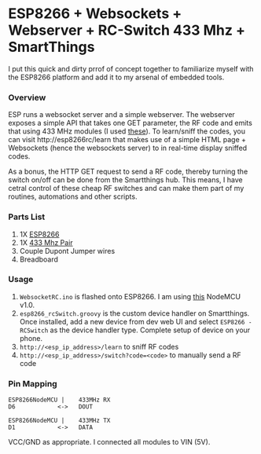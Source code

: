 # ESP8266 + Websockets + Webserver + RC-Switch 433 Mhz + SmartThings
I put this quick and dirty prrof of concept together to familiarize myself with the ESP8266 platform and add it to my arsenal of embedded tools.

### Overview
ESP runs a websocket server and a simple webserver. The webserver exposes a simple API that takes one GET parameter, the RF code and emits that using 433 MHz modules (I used [these]). To learn/sniff the codes, you can visit http://esp8266rc/learn that makes use of a simple HTML page + Websockets (hence the websockets server) to in real-time display sniffed codes. 

As a bonus, the HTTP GET request to send a RF code, thereby turning the switch on/off can be done from the Smartthings hub. This means, I have cetral control of these cheap RF switches and can make them part of my routines, automations and other scripts.

### Parts List
1. 1X [ESP8266]
2. 1X [433 Mhz Pair]
3. Couple Dupont Jumper wires
4. Breadboard

### Usage

1. `WebsocketRC.ino` is flashed onto ESP8266. I am using [this] NodeMCU v1.0.
2. `esp8266_rcSwitch.groovy` is the custom device handler on Smartthings. Once installed, add a new device from dev web UI and select `ESP8266 - RCSwitch` as the device handler type. Complete setup of device on your phone.
3. `http://<esp_ip_address>/learn` to sniff RF codes
4. `http://<esp_ip_address>/switch?code=<code>` to manually send a RF code

### Pin Mapping
```
ESP8266NodeMCU |    433MHz RX
D6            <->   DOUT
```
```
ESP8266NodeMCU |    433MHz TX
D1            <->   DATA
```
VCC/GND as appropriate. I connected all modules to VIN (5V).

[//]: # (These are reference links used in the body of this note and get stripped out when the markdown processor does its job. There is no need to format nicely because it shouldn't be seen. Thanks SO - http://stackoverflow.com/questions/4823468/store-comments-in-markdown-syntax)


   [this]: <http://amzn.to/2haH6Di>
   [these]: <http://amzn.to/2haL9zm>
[433 Mhz Pair]: <http://amzn.to/2haL9zm>
[ESP8266]:  <http://amzn.to/2haH6Di>
